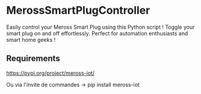 # MerossSmartPlugController
Easily control your Meross Smart Plug using this Python script ! Toggle your smart plug on and off effortlessly. Perfect for automation enthusiasts and smart home geeks ! 

## Requirements
https://pypi.org/project/meross-iot/

Ou via l'invite de commandes  →  pip install meross-iot


